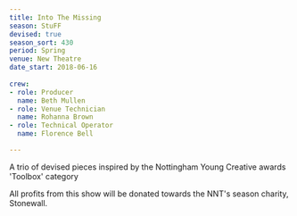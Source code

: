 ```yaml
---
title: Into The Missing
season: StuFF
devised: true 
season_sort: 430
period: Spring
venue: New Theatre
date_start: 2018-06-16
  
crew:
- role: Producer 
  name: Beth Mullen 
- role: Venue Technician
  name: Rohanna Brown
- role: Technical Operator
  name: Florence Bell

---
```


A trio of devised pieces inspired by the Nottingham Young Creative awards 'Toolbox' category

All profits from this show will be donated towards the NNT's season charity, Stonewall.
